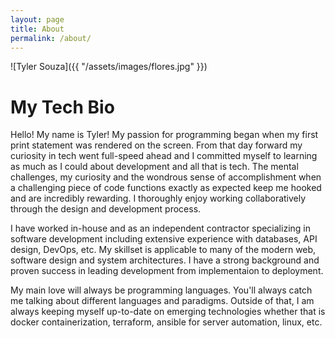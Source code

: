 ```yaml
---
layout: page
title: About
permalink: /about/
---
```


![Tyler Souza]({{ "/assets/images/flores.jpg"  }})

# My Tech Bio

Hello! My name is Tyler! My passion for programming began when my first print statement was rendered on the screen. From that day forward my curiosity in tech went full-speed ahead and I committed myself to learning as much as I could about development and all that is tech. The mental challenges, my curiosity and the wondrous sense of accomplishment when a challenging piece of code functions exactly as expected keep me hooked and are incredibly rewarding. I thoroughly enjoy working collaboratively through the design and development process.

I have worked in-house and as an independent contractor specializing in software development including extensive experience with databases, API design, DevOps, etc. My skillset is applicable to many of the modern web, software design and system architectures. I have a strong background and proven success in leading development from implementaion to deployment.

My main love will always be programming languages. You'll always catch me talking about different languages and paradigms. Outside of that, I am always keeping myself up-to-date on emerging technologies whether that is docker containerization, terraform, ansible for server automation, linux, etc.
